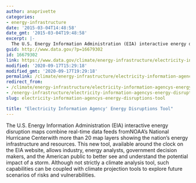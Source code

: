 ```yaml
---
author: anaprivette
categories:
- energy-infrastructure
date: '2015-03-04T14:48:58'
date_gmt: '2015-03-04T19:48:58'
excerpt: |-
  The U.S. Energy Information Administration (EIA) interactive energy disruption maps combine real-time data feeds from NOAA's National Hurricane Center with more than 20 map layers showing the nation's energy infrastructure and resources. This new tool, available around the clock on the EIA…
guid: http://www.data.gov/?p=16679302
id: 16679302
link: https://www.data.gov/climate/energy-infrastructure/electricity-information-agencys-energy-disruptions-tool/
modified: '2020-09-17T15:29:18'
modified_gmt: '2020-09-17T19:29:18'
permalink: /climate/energy-infrastructure/electricity-information-agencys-energy-disruptions-tool/
redirect_from:
- /climate/energy-infrastructure/electricity-information-agencys-energy-disruptions-tool/
- /energy-infrastructure/electricity-information-agencys-energy-disruptions-tool/
slug: electricity-information-agencys-energy-disruptions-tool

title: "Electricity Information Agency' Energy Disruptions Tool"
---
```


The U.S. Energy Information Administration (EIA) interactive energy disruption maps combine real-time data feeds fromNOAA’s National Hurricane Centerwith more than 20 map layers showing the nation’s energy infrastructure and resources. This new tool, available around the clock on the EIA website, allows industry, energy analysts, government decision makers, and the American public to better see and understand the potential impact of a storm. Although not strictly a climate analysis tool, such capabilities can be coupled with climate projection tools to explore future scenarios of risks and vulnerabilities.

